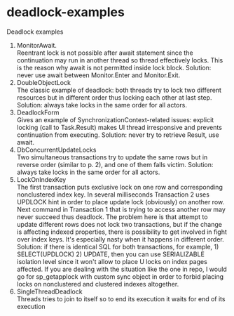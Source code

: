 # deadlock-examples
Deadlock examples
1. MonitorAwait. <br/>
Reentrant lock is not possible after await statement since the continuation may run in another thread so thread effectively locks. 
This is the reason why await is not permitted inside lock block. 
Solution: never use await between Monitor.Enter and Monitor.Exit.
2. DoubleObjectLock<br/>
The classic example of deadlock: both threads try to lock two different resources but in different order thus locking each other at last step.
Solution: always take locks in the same order for all actors.
3. DeadlockForm <br/>
Gives an example of SynchronizationContext-related issues: explicit locking (call to Task.Result) makes UI thread irresponsive and prevents continuation from executing. 
Solution: never try to retrieve Result, use await.
4. DbConcurrentUpdateLocks <br/>
Two simultaneous transactions try to update the same rows but in reverse order (similar to p. 2), and one of them falls victim.
Solution: always take locks in the same order for all actors.
5. LockOnIndexKey <br/>
The first transaction puts exclusive lock on one row and corresponding nonclustered index key. In several milliseconds Transaction 2 uses UPDLOCK hint in order to place update lock (obviously) on another row. Next command in Transaction 1 that is trying to access another row may never succeed thus deadlock.
The problem here is that attempt to update different rows does not lock two transactions, but if the change is affecting indexed properties, there is possibility to get involved in fight over index keys. It's especially nasty when it happens in different order.
Solution: if there is identical SQL for both transactions, for example, 1) SELECT(UPDLOCK) 2) UPDATE, then you can use SERIALIZABLE isolation level since it won't allow to place U locks on index pages affected.
If you are dealing with the situation like the one in repo, I would go for sp_getapplock with custom sync object in order to forbid placing locks on nonclustered and clustered indexes altogether.
6. SingleThreadDeadlock <br/>
Threads tries to join to itself so to end its execution it waits for end of its execution
